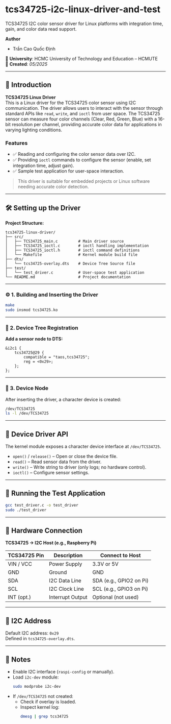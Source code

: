 
# tcs34725-i2c-linux-driver-and-test

TCS34725 I2C color sensor driver for Linux platforms with integration time, gain, and color data read support.

**Author**  
- Trần Cao Quốc Định 


📍 **University**: HCMC University of Technology and Education – HCMUTE  
📅 **Created**: *05/2025*

---

## 📘 Introduction

**TCS34725 Linux Driver**  
This is a Linux driver for the TCS34725 color sensor using I2C communication. The driver allows users to interact with the sensor through standard APIs like `read`, `write`, and `ioctl` from user space. The TCS34725 sensor can measure four color channels (Clear, Red, Green, Blue) with a 16-bit resolution per channel, providing accurate color data for applications in varying lighting conditions.

### Features
- ✅ Reading and configuring the color sensor data over I2C.  
- ✅ Providing `ioctl` commands to configure the sensor (enable, set integration time, adjust gain).  
- ✅ Sample test application for user-space interaction.

> This driver is suitable for embedded projects or Linux software needing accurate color detection.

---

## 🛠️ Setting up the Driver

**Project Structure:**
```
tcs34725-linux-driver/
├── src/
│   ├── TCS34725_main.c         # Main driver source
│   ├── TCS34725_ioctl.c        # ioctl handling implementation
│   ├── TCS34725_ioctl.h        # ioctl command definitions
│   └── Makefile                # Kernel module build file
├── dts/
│   └── tcs34725-overlay.dts    # Device Tree Source file
├── test/
│   └── test_driver.c           # User-space test application
└── README.md                   # Project documentation
```

---

### ⚙️ 1. Building and Inserting the Driver
```bash
make
sudo insmod tcs34725.ko
```

---

### 🌳 2. Device Tree Registration

**Add a sensor node to DTS:**
```dts
&i2c1 {
    tcs34725@29 {
        compatible = "taos,tcs34725";
        reg = <0x29>;
    };
};
```

---

### 📁 3. Device Node
After inserting the driver, a character device is created:
```bash
/dev/TCS34725
ls -l /dev/TCS34725
```

---

## 🔧 Device Driver API

The kernel module exposes a character device interface at `/dev/TCS34725`.

- `open()` / `release()` – Open or close the device file.  
- `read()` – Read sensor data from the driver.  
- `write()` – Write string to driver (only logs; no hardware control).  
- `ioctl()` – Configure sensor settings.

---

## 🧪 Running the Test Application
```bash
gcc test_driver.c -o test_driver
sudo ./test_driver
```

---

## 🔌 Hardware Connection

**TCS34725 → I2C Host (e.g., Raspberry Pi)**

| TCS34725 Pin | Description        | Connect to Host             |
|--------------|--------------------|-----------------------------|
| VIN / VCC    | Power Supply        | 3.3V or 5V                  |
| GND          | Ground              | GND                         |
| SDA          | I2C Data Line       | SDA (e.g., GPIO2 on Pi)     |
| SCL          | I2C Clock Line      | SCL (e.g., GPIO3 on Pi)     |
| INT (opt.)   | Interrupt Output    | Optional (not used)         |

---

## 🧭 I2C Address
Default I2C address: `0x29`  
Defined in `tcs34725-overlay.dts`.

---

## 📌 Notes

- Enable I2C interface (`raspi-config` or manually).  
- Load `i2c-dev` module:
  ```bash
  sudo modprobe i2c-dev
  ```
- If `/dev/TCS34725` not created:
  - Check if overlay is loaded.
  - Inspect kernel log:
    ```bash
    dmesg | grep tcs34725
    ```
